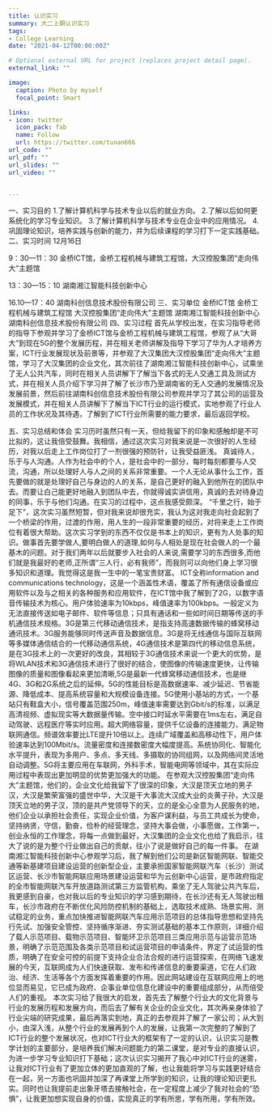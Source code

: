 ```yaml
---
title: 认识实习
summary: 大二上期认识实习
tags:
- College Learning
date: "2021-04-12T00:00:00Z"

# Optional external URL for project (replaces project detail page).
external_link: ""

image:
  caption: Photo by myself
  focal_point: Smart

links:
- icon: twitter
  icon_pack: fab
  name: Follow
  url: https://twitter.com/tunan666
url_code: ""
url_pdf: ""
url_slides: ""
url_video: ""


---
```


一、实习目的
1.了解计算机科学与技术专业以后的就业方向。
2.了解以后如何更系统化的学习专业知识。
3.了解计算机科学与技术专业在企业中的应用情况。
4.巩固理论知识，培养实践与创新的能力，并为后续课程的学习打下一定实践基础。
二、实习时间 
12月16日

9：30—11：30
金桥ICT馆，金桥工程机械与建筑工程馆，大汉控股集团“走向伟大”主题馆

13：30—15：10
湖南湘江智能科技创新中心

16.10—17：40
湖南科创信息技术股份有限公司
三、实习单位
金桥ICT馆
金桥工程机械与建筑工程馆
大汉控股集团“走向伟大”主题馆
湖南湘江智能科技创新中心
湖南科创信息技术股份有限公司
四、实习过程
首先从学校出发，在实习指导老师的指导下参观并学习了金桥ICT馆与金桥工程机械与建筑工程馆，参观了从“大哥大”到现在5G的整个发展历程，并在相关老师讲解及指导下学习了华为人才培养方案，ICT行业发展现状及前景等，并参观了大汉集团大汉控股集团“走向伟大”主题馆，学习了大汉集团的企业文化，其次前往了湖南湘江智能科技创新中心，试乘坐了无人公共汽车，同时在相关人员讲解下了解当下各式的无人交通工具及测试方式，并在相关人员介绍下学习并了解了长沙市乃至湖南省的无人交通的发展情况及发展前景，然后前往湖南科创信息技术股份有限公司参观并学习了其公司的运营及发展模式，并在相关人员讲解下了解当下ICT行业的运行模式，实地参观了行业人员的工作状况及其待遇，了解到了ICT行业所需要的能力要求，最后返回学校。

五、实习总结和体会 
实习历时虽然只有一天，但给我留下的印象和感触却是不可比拟的，这让我倍受鼓舞。我相信，通过这次实习对我来说是一次很好的人生经历，对我以后走上工作岗位打了一剂很强的预防针，让我受益匪浅。
真诚待人，乐于与人沟通。人作为社会中的个人，是社会中的一部分，每时每刻都要与人交流，沟通，所以处理好人与人之间的关系非常重要。一个人无论从事什么工作，首先要做的就是处理好自己与身边的人的关系，是自己更好的融入到他所在的团队中去。而要让白己能更好地融入到团队中去，你就得诚实讲信用，真诚的去对待身边的同事，乐于与他们沟通。在实习的过程中，这点我感受颇深。
“千里之行，始于足下”，这次实习虽然短暂，但对我来说却很充实，我认为这对我走向社会起到了一个桥梁的作用，过渡的作用，用人生的一段非常重要的经历，对将来走上工作岗位有着很大帮助。这次实习学到的东西不仅仅是书本上的知识，更有为人处事的知识。做事首先要学做人,要明白做人的道理,如何与人相处是现在社会做人的一个最基木的问题。对于我们两年以后就要步入社会的人来说,需要学习的东西很多,而他们就是我最好的老师,正所谓“三人行，必有我师”，而我则可以向他们身上学习很多知识和道理。我觉得这是我一生中的一笔宝贵财富。
ICT全称information and communications technology，这是一个涵盖性术语，覆盖了所有通信设备或应用软件以及与之相关的各种服务和应用软件，在ICT馆中我了解到了2G，以数字语音传输技术为核心。用户体验速率为10kbps，峰值速率为100kbps。一般定义为无法直接传送如电子邮件、软件等信息；只具有通话和一些如时间日期等传送的手机通信技术规格。3G是第三代移动通信技术，是指支持高速数据传输的蜂窝移动通讯技术。3G服务能够同时传送声音及数据信息。3G是将无线通信与国际互联网等多媒体通信结合的一代移动通信系统，4G通信技术是第四代的移动信息系统，是在3G技术上的一次更好的改良，其相较于3G通信技术来说一个更大的优势，是将WLAN技术和3G通信技术进行了很好的结合，使图像的传输速度更快，让传输图像的质量和图像看起来更加清晰,5G是最新一代蜂窝移动通信技术，也是继4G、3G和2G系统之后的延伸。5G的性能目标是高数据速率、减少延迟、节省能源、降低成本、提高系统容量和大规模设备连接。5G使用小基站的方式，一个基站只有鞋盒大小，信号覆盖范围250m，峰值速率需要达到Gbit/s的标准，以满足高清视频、虚拟现实等大数据量传输。空中接口时延水平需要在1ms左右，满足自动驾驶、远程医疗等实时应用。超大网络容量，提供千亿设备的连接能力，满足物联网通信。频谱效率要比LTE提升10倍以上。连续广域覆盖和高移动性下，用户体验速率达到100Mbit/s。流量密度和连接数密度大幅度提高。系统协同化、智能化水平提升，表现为多用户、多点、多天线、多摄取的协同组网，以及网络间灵活地自动调整。5G将主要应用在车联网，外科手术，智能电网等领域中，其在实际应用过程中表现出更加明显的优势更加强大的功能。
在参观大汉控股集团“走向伟大”主题馆，他们的，企业文化给我留下了很深的印象，大汉是顶天立地的男子汉，大汉是繁荣富强的盛世中华，大汉是干大事流大汉成大业的炎黄子孙，大汉是顶天立地的男子汉，顶的是共产党领导下的天，立的是全心全意为人民服务的地，他们企业以承担社会责任，实现企业价值，为客户谋利益，与员工共成长为使命，坚持纳贤，守信，勤奋，俭朴的经营理念，坚持大事会做，小事愿做，工作第一，创业永恒的工作理念，将每一点做到最好，大汉集团的企业文化也给了我启示，往大了说的是为整个行业做出自己的贡献，往小了说是做好自己的每一件事。
在湖南湘江智能科技创新中心参观学习后，我了解到他们公司是新区智能网联、智能交通等新基建项目建设运营的创新型企业，主要承担国家智能网联汽车（长沙）测试区运营、长沙市智能网联应用场景建设运营和华为云创新中心运营，是市政府指定的全市智能网联汽车开放道路测试第三方监管机构，乘坐了无人驾驶公共汽车后，我更感到自豪，也对我以后的专业知识的学习感到期待，在长沙还有无人驾驶出租车，长沙市政府在不断优化风险防控机制的基础上，选取技术成熟、场景实用、测试稳定的业务，重点加快推进智能网联汽车应用示范项目的总体指导思想和坚持先行先试、加强安全管控、坚持循序渐进、夯实测试基础的基本工作原则，详细介绍了载人示范项目、载物示范项目、智能环卫示范项目三类应用示范与运营示范场景，明确了示范范围及各类示范项目和试运营项目的申请条件，界定了试运营的性质，明确了在安全可控的前提下支持企业合法合规的进行运营探索，在网络飞速发展的今天，互联网成为人们快速获取、发布和传递信息的重要渠道，它在人们政治、经济、生活等各个方面发挥着重要的作用。因此网站建设在互联网应用上的地位显而易见，它已成为政府、企事业单位信息化建设中的重要组成部分，从而倍受人们的重视。
本次实习给了我很大的启发，首先去了解整个行业大的文化背景与行业的发展历程和发展方向，而后去了解有关企业的企业文化，其次再亲身体验了行业尖端的研究成果，最后再落实到地，真正的去参观并了解了一家公司；从大到小，由深入浅，从整个行业的发展再到个人的发展，让我第一次完整的了解到了ICT行业的整个发展状况，也对ICT行业大的框架有了一定的认识，认识实习是教学计划的主要部分，是培养我们解决问题能力的第二课堂，是对专业的直接认识，为进一步学习专业知识打下基础；这次认识实习揭开了我心中对ICT行业的迷雾，让我对ICT行业有了更加立体的更加直观的了解，也让我能将学习与实践更好结合在一起，另一方面也巩固并加深了再课堂上所学到的知识，让我的理论知识更扎实。同时也让我提前走出象牙塔去接触社会，在一定程度上减少了我对社会的“恐惧”，让我更加想实现自身的价值，实现真正的学有所思，学有所用，学有所效。
